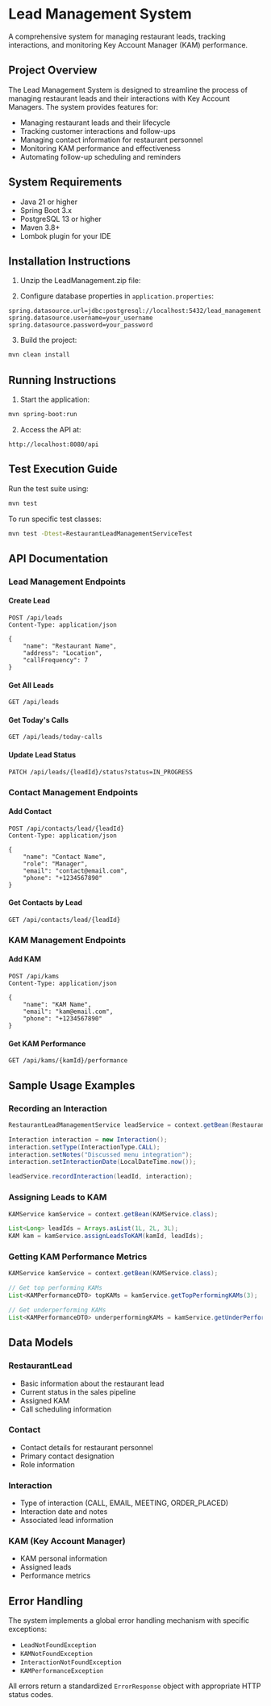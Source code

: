 # Lead Management System

A comprehensive system for managing restaurant leads, tracking interactions, and monitoring Key Account Manager (KAM) performance.

## Project Overview

The Lead Management System is designed to streamline the process of managing restaurant leads and their interactions with Key Account Managers. The system provides features for:

- Managing restaurant leads and their lifecycle
- Tracking customer interactions and follow-ups
- Managing contact information for restaurant personnel
- Monitoring KAM performance and effectiveness
- Automating follow-up scheduling and reminders

## System Requirements

- Java 21 or higher
- Spring Boot 3.x
- PostgreSQL 13 or higher
- Maven 3.8+
- Lombok plugin for your IDE

## Installation Instructions

1. Unzip the LeadManagement.zip file:


2. Configure database properties in `application.properties`:
```properties
spring.datasource.url=jdbc:postgresql://localhost:5432/lead_management
spring.datasource.username=your_username
spring.datasource.password=your_password
```

3. Build the project:
```bash
mvn clean install
```

## Running Instructions

1. Start the application:
```bash
mvn spring-boot:run
```

2. Access the API at:
```
http://localhost:8080/api
```

## Test Execution Guide

Run the test suite using:
```bash
mvn test
```

To run specific test classes:
```bash
mvn test -Dtest=RestaurantLeadManagementServiceTest
```

## API Documentation

### Lead Management Endpoints

#### Create Lead
```http
POST /api/leads
Content-Type: application/json

{
    "name": "Restaurant Name",
    "address": "Location",
    "callFrequency": 7
}
```

#### Get All Leads
```http
GET /api/leads
```

#### Get Today's Calls
```http
GET /api/leads/today-calls
```

#### Update Lead Status
```http
PATCH /api/leads/{leadId}/status?status=IN_PROGRESS
```

### Contact Management Endpoints

#### Add Contact
```http
POST /api/contacts/lead/{leadId}
Content-Type: application/json

{
    "name": "Contact Name",
    "role": "Manager",
    "email": "contact@email.com",
    "phone": "+1234567890"
}
```

#### Get Contacts by Lead
```http
GET /api/contacts/lead/{leadId}
```

### KAM Management Endpoints

#### Add KAM
```http
POST /api/kams
Content-Type: application/json

{
    "name": "KAM Name",
    "email": "kam@email.com",
    "phone": "+1234567890"
}
```

#### Get KAM Performance
```http
GET /api/kams/{kamId}/performance
```

## Sample Usage Examples

### Recording an Interaction

```java
RestaurantLeadManagementService leadService = context.getBean(RestaurantLeadManagementService.class);

Interaction interaction = new Interaction();
interaction.setType(InteractionType.CALL);
interaction.setNotes("Discussed menu integration");
interaction.setInteractionDate(LocalDateTime.now());

leadService.recordInteraction(leadId, interaction);
```

### Assigning Leads to KAM

```java
KAMService kamService = context.getBean(KAMService.class);

List<Long> leadIds = Arrays.asList(1L, 2L, 3L);
KAM kam = kamService.assignLeadsToKAM(kamId, leadIds);
```

### Getting KAM Performance Metrics

```java
KAMService kamService = context.getBean(KAMService.class);

// Get top performing KAMs
List<KAMPerformanceDTO> topKAMs = kamService.getTopPerformingKAMs(3);

// Get underperforming KAMs
List<KAMPerformanceDTO> underperformingKAMs = kamService.getUnderPerformingKAMs(3);
```

## Data Models

### RestaurantLead
- Basic information about the restaurant lead
- Current status in the sales pipeline
- Assigned KAM
- Call scheduling information

### Contact
- Contact details for restaurant personnel
- Primary contact designation
- Role information

### Interaction
- Type of interaction (CALL, EMAIL, MEETING, ORDER_PLACED)
- Interaction date and notes
- Associated lead information

### KAM (Key Account Manager)
- KAM personal information
- Assigned leads
- Performance metrics

## Error Handling

The system implements a global error handling mechanism with specific exceptions:
- `LeadNotFoundException`
- `KAMNotFoundException`
- `InteractionNotFoundException`
- `KAMPerformanceException`

All errors return a standardized `ErrorResponse` object with appropriate HTTP status codes.
